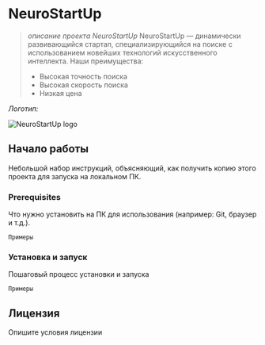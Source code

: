 # NeuroStartUp #
> *описание проекта NeuroStartUp* 
> NeuroStartUp — динамически развивающийся стартап, специализирующийся на поиске с использованием
> новейших технологий искусственного интеллекта. Наши преимущества:
> * Высокая точность поиска
> * Высокая скорость поиска
> * Низкая цена


*Логотип:*

![NeuroStartUp logo](https://camo.githubusercontent.com/c6727c717cad1e4820481abb87524f90782445c5/68747470733a2f2f692e696d6775722e636f6d2f495a4f525769492e706e67)


## Начало работы ##
Небольшой набор инструкций, объясняющий, как получить копию этого проекта для запуска на локальном ПК.


### Prerequisites ###
Что нужно установить на ПК для использования (например: Git, браузер и т.д.).

``` Примеры ```


### Установка и запуск ###
Пошаговый процесс установки и запуска

``` Примеры ```

## Лицензия ##
Опишите условия лицензии

